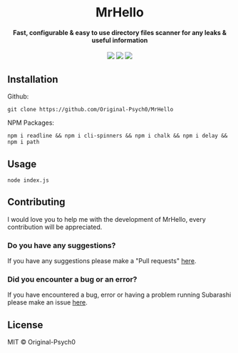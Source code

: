 

<h1 align="center">MrHello</h1>
<h4 align="center">Fast, configurable & easy to use directory files scanner for any leaks & useful information</h4>
<p align="center">
	<a href="https://github.com/Original-Psych0/MrHello/blob/main/LICENSE"><img src="https://img.shields.io/github/license/Original-Psych0/MrHello?style=flat-square"></img></a>
		<a href="https://github.com/I2rys/NRSBackdoor"><img src="https://img.shields.io/badge/version-1.0.0-orange"></img></a>
	<a href="https://github.com/Original-Psych0/MrHello/issues"><img src="https://img.shields.io/github/issues/Original-Psych0/MrHello.svg"></img></a>
</p>


## Installation
Github:

    git clone https://github.com/Original-Psych0/MrHello

NPM Packages:

    npm i readline && npm i cli-spinners && npm i chalk && npm i delay && npm i path
    
## Usage

    node index.js

## Contributing
I would love you to help me with the development of MrHello, every contribution will be appreciated.

### Do you have any suggestions?
If you have any suggestions please make a "Pull requests" [here](https://github.com/Original-Psych0/MrHello/pulls).

### Did you encounter a bug or an error?
If you have encountered a bug, error or having a problem running Subarashi please make an issue [here](https://github.com/Original-Psych0/MrHello/issues).

## License
MIT © Original-Psych0
